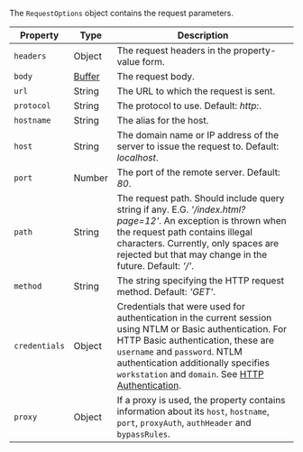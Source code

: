 The `RequestOptions` object contains the request parameters.

Property | Type | Description
-------- | ---- | ------------
`headers`     | Object  | The request headers in the property-value form.
`body`        | [Buffer](https://nodejs.org/api/buffer.html) | The request body.
`url`    | String | The URL to which the request is sent.
`protocol` | String | The protocol to use. Default: *http:*.
`hostname` | String | The alias for the host.
`host`     | String | The domain name or IP address of the server to issue the request to. Default: *localhost*.
`port`     | Number | The port of the remote server. Default: *80*.
`path`     | String | The request path. Should include query string if any. E.G. *'/index.html?page=12'*. An exception is thrown when the request path contains illegal characters. Currently, only spaces are rejected but that may change in the future. Default: *'/'*.
`method`   | String | The string specifying the HTTP request method. Default: *'GET'*.
`credentials` | Object | Credentials that were used for authentication in the current session using NTLM or Basic authentication. For HTTP Basic authentication, these are `username` and `password`. NTLM authentication additionally specifies `workstation` and `domain`. See [HTTP Authentication](../authentication/http-authentication.md).
`proxy`       | Object | If a proxy is used, the property contains information about its `host`, `hostname`, `port`, `proxyAuth`, `authHeader` and `bypassRules`.